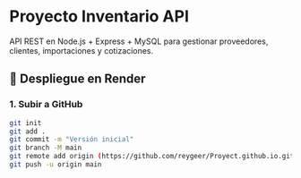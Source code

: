 # Proyecto Inventario API

API REST en Node.js + Express + MySQL para gestionar proveedores, clientes, importaciones y cotizaciones.

## 🚀 Despliegue en Render

### 1. Subir a GitHub

```bash
git init
git add .
git commit -m "Versión inicial"
git branch -M main
git remote add origin (https://github.com/reygeer/Proyect.github.io.git)
git push -u origin main
